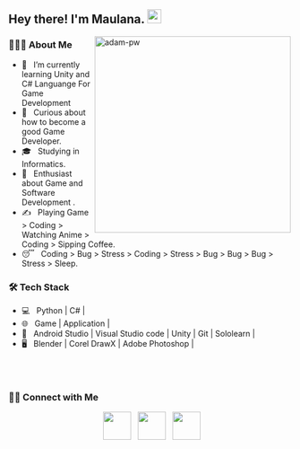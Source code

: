 
        
<h2> Hey there! I'm Maulana. <img src="https://github.com/souvikguria98/souvikguria98/blob/master/Hi.gif" width="25"></h2>
<img align="right" src="https://github.com/Adam-pw/Adam-pw/blob/main/animation_500_kxa883sd.gif" alt="adam-pw" width="350" />

<h3> 👨🏻‍💻 About Me </h3>

- 🔭 &nbsp; I’m currently learning Unity and C# Languange For Game Development
- 🤔 &nbsp; Curious about how to become a good Game Developer.
- 🎓 &nbsp; Studying in Informatics.
- 🌱 &nbsp; Enthusiast about Game and Software Development .
- ✍️ &nbsp; Playing Game > Coding > Watching Anime > Coding > Sipping Coffee.
- 😴 &nbsp; Coding > Bug > Stress > Coding > Stress > Bug > Bug > Bug > Stress > Sleep. 

<h3>🛠 Tech Stack</h3>

- 💻 &nbsp; Python | C# | 
- 🌐 &nbsp; Game | Application | 
- 🔧 &nbsp; Android Studio | Visual Studio code | Unity | Git | Sololearn |
- 🖥 &nbsp; Blender | Corel DrawX | Adobe Photoshop |

<br>
</br>


<h3> 🤝🏻 Connect with Me </h3>

<p align="center"> 
&nbsp; <a href="https://www.instagram.com/maulana.agss/" target="_blank" rel="noopener noreferrer"><img src="https://img.icons8.com/plasticine/100/000000/instagram-new.png" width="50" /></a>  
&nbsp; <a href="https://www.linkedin.com/in/maulana-agss140803/ target="_blank" rel="noopener noreferrer"><img src="https://img.icons8.com/plasticine/100/000000/linkedin.png" width="50" /></a>
&nbsp; <a href="mailto:maulanaa.agss@gmail.com" target="_blank" rel="noopener noreferrer"><img src="https://img.icons8.com/plasticine/100/000000/gmail.png"  width="50" /></a>
</p>
